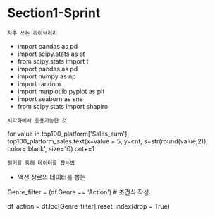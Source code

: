 # Section1-Sprint

`자주 쓰는 라이브러리`
- import pandas as pd
- import scipy.stats as st
- from scipy.stats import t
- import pandas as pd
- import numpy as np
- import random
- import matplotlib.pyplot as plt
- import seaborn as sns
- from scipy.stats import shapiro

`시각화에서 응용가능한 것`

 for value in top100_platform['Sales_sum']:
     top100_platform_sales.text(x=value + 5, y=cnt, s=str(round(value,2)), color='black', size=10)
     cnt+=1

`필러를 통해 데이터를 잡는법`
- 액션 장르의 데이터를 뽑는 

Genre_filter = (df.Genre == 'Action') # 조건식 작성

df_action = df.loc[Genre_filter].reset_index(drop = True)
